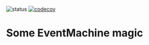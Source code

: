 ![status](https://travis-ci.org/pavelz/ruby-find.svg?branch=master)
[![codecov](https://codecov.io/gh/pavelz/ruby-find/branch/master/graph/badge.svg)](https://codecov.io/gh/pavelz/ruby-find)

# Some EventMachine magic
